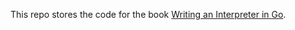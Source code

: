 This repo stores the code for the book [Writing an Interpreter in Go](https://interpreterbook.com/).